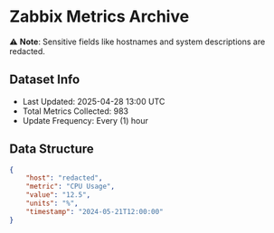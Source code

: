 # Zabbix Metrics Archive

⚠️ **Note**: Sensitive fields like hostnames and system descriptions are redacted.

## Dataset Info
- Last Updated: 2025-04-28 13:00 UTC
- Total Metrics Collected: 983
- Update Frequency: Every (1) hour

## Data Structure
```json
{
    "host": "redacted",
    "metric": "CPU Usage",
    "value": "12.5",
    "units": "%",
    "timestamp": "2024-05-21T12:00:00"
}
```
